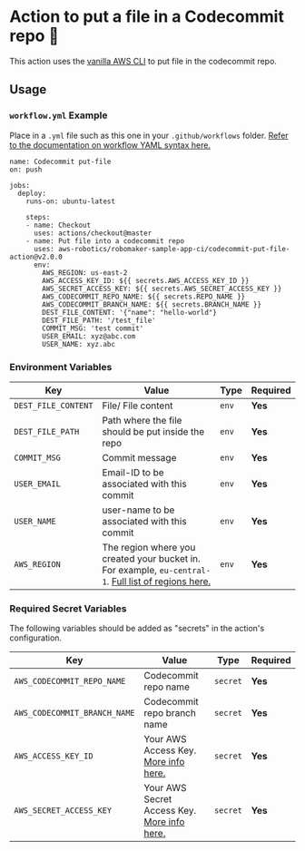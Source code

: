 # Action to put a file in a Codecommit repo 🔄

This action uses the [vanilla AWS CLI](https://docs.aws.amazon.com/cli/index.html) to put file in the codecommit repo.


## Usage

### `workflow.yml` Example

Place in a `.yml` file such as this one in your `.github/workflows` folder. [Refer to the documentation on workflow YAML syntax here.](https://help.github.com/en/articles/workflow-syntax-for-github-actions)

```
name: Codecommit put-file
on: push

jobs:
  deploy:
    runs-on: ubuntu-latest

    steps:
    - name: Checkout
      uses: actions/checkout@master
    - name: Put file into a codecommit repo
      uses: aws-robotics/robomaker-sample-app-ci/codecommit-put-file-action@v2.0.0
      env:
        AWS_REGION: us-east-2
        AWS_ACCESS_KEY_ID: ${{ secrets.AWS_ACCESS_KEY_ID }}
        AWS_SECRET_ACCESS_KEY: ${{ secrets.AWS_SECRET_ACCESS_KEY }}
        AWS_CODECOMMIT_REPO_NAME: ${{ secrets.REPO_NAME }}
        AWS_CODECOMMIT_BRANCH_NAME: ${{ secrets.BRANCH_NAME }}
        DEST_FILE_CONTENT: '{"name": "hello-world"}
        DEST_FILE_PATH: '/test_file'
        COMMIT_MSG: 'test commit'
        USER_EMAIL: xyz@abc.com
        USER_NAME: xyz.abc
```


### Environment Variables

| Key | Value | Type | Required |
| ------------- | ------------- | ------------- | ------------- |
| `DEST_FILE_CONTENT` | File/ File content | `env` | **Yes** |
| `DEST_FILE_PATH` | Path where the file should be put inside the repo | `env` | **Yes** |
| `COMMIT_MSG` | Commit message | `env` | **Yes** |
| `USER_EMAIL` | Email-ID to be associated with this commit | `env` | **Yes** |
| `USER_NAME` | user-name to be associated with this commit | `env` | **Yes** |
| `AWS_REGION` | The region where you created your bucket in. For example, `eu-central-1`. [Full list of regions here.](https://docs.aws.amazon.com/AWSEC2/latest/UserGuide/using-regions-availability-zones.html#concepts-available-regions) | `env` | **Yes** |



### Required Secret Variables

The following variables should be added as "secrets" in the action's configuration.

| Key | Value | Type | Required |
| ------------- | ------------- | ------------- | ------------- |
| `AWS_CODECOMMIT_REPO_NAME` | Codecommit repo name | `secret` | **Yes** |
| `AWS_CODECOMMIT_BRANCH_NAME` | Codecommit repo branch name |`secret` | **Yes** |
| `AWS_ACCESS_KEY_ID` | Your AWS Access Key. [More info here.](https://docs.aws.amazon.com/general/latest/gr/managing-aws-access-keys.html) | `secret` | **Yes** |
| `AWS_SECRET_ACCESS_KEY` | Your AWS Secret Access Key. [More info here.](https://docs.aws.amazon.com/general/latest/gr/managing-aws-access-keys.html) | `secret` | **Yes** |
